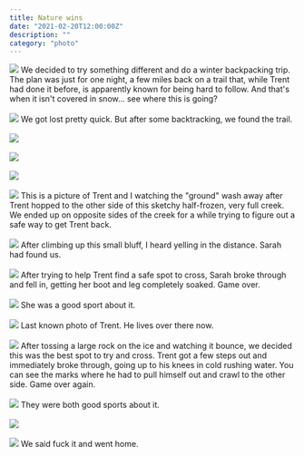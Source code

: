 ```yaml
---
title: Nature wins
date: "2021-02-20T12:00:00Z"
description: ""
category: "photo"
---
```


![ ](https://drive.google.com/uc?id=1M5d5j4_SsDeB5vyw0CljfuIsTE-xr9H-)
We decided to try something different and do a winter backpacking trip. The plan was just for one night, a few miles back on a trail that, while Trent had done it before, is apparently known for being hard to follow. And that's when it isn't covered in snow... see where this is going?
<br><br>
![ ](https://drive.google.com/uc?id=1FbLHfaiQW8IwDKbUxZ1VdrwrbWSMaGj-)
We got lost pretty quick. But after some backtracking, we found the trail.
<br><br>
![ ](https://drive.google.com/uc?id=1pKiFuWLXhjS-lgxxqU6CTm65huBLWEg7)
<br><br>
![ ](https://drive.google.com/uc?id=15cW0OYnuDGtn-peG8Dlq3C4onoqu2w4F)
<br><br>
![ ](https://drive.google.com/uc?id=1hP5Hyx_HpkKBXU22sllFFFb9O2YCkH-P)
<br><br>
![ ](https://drive.google.com/uc?id=16pIT5zYS1cJROLgNfoxNYQVoziJWo_nv)
This is a picture of Trent and I watching the "ground" wash away after Trent hopped to the other side of this sketchy half-frozen, very full creek. We ended up on opposite sides of the creek for a while trying to figure out a safe way to get Trent back.
<br><br>
![ ](https://drive.google.com/uc?id=1Eta57EToH0nztSnCTr7nz1eoYrwfH4L4)
After climbing up this small bluff, I heard yelling in the distance. Sarah had found us.
<br><br>
![ ](https://drive.google.com/uc?id=13wba-UuEwwRkep3-14lKOhzjNuVAM8d8)
After trying to help Trent find a safe spot to cross, Sarah broke through and fell in, getting her boot and leg completely soaked. Game over.
<br><br>
![ ](https://drive.google.com/uc?id=1I7qTovrSbfqRrYpEiULF2goIhOPKDgMg)
She was a good sport about it.
<br><br>
![ ](https://drive.google.com/uc?id=1fWxrcgcjaMPEb7MN9c3dp-8s0_G8M6J0)
Last known photo of Trent. He lives over there now.
<br><br>
![ ](https://drive.google.com/uc?id=1CiC_0zX7p6yFh_C4Eb34x_ex58cWFAWA)
After tossing a large rock on the ice and watching it bounce, we decided this was the best spot to try and cross. Trent got a few steps out and immediately broke through, going up to his knees in cold rushing water. You can see the marks where he had to pull himself out and crawl to the other side. Game over again.
<br><br>
![ ](https://drive.google.com/uc?id=13-H890SGV-DF6oZZUBoz7PfJ4TYd7Lt5)
They were both good sports about it.
<br><br>
![ ](https://drive.google.com/uc?id=1-DG4sgHMPIqeVCDILrjlFGU14oVgLUVW)
<br><br>
![ ](https://drive.google.com/uc?id=18oZL-cmsRapp0SXDUfz-b7D5WCvHf83h)
We said fuck it and went home.
